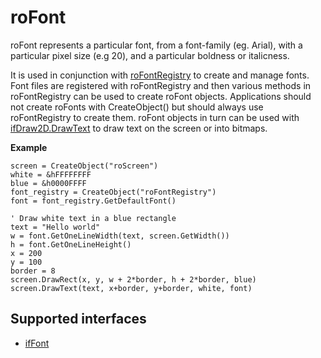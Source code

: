 roFont
======

roFont represents a particular font, from a font-family (eg. Arial), with a particular pixel size (e.g 20), and a particular boldness or italicness.

It is used in conjunction with [roFontRegistry](/docs/references/brightscript/components/rofontregistry.md "roFontRegistry") to create and manage fonts. Font files are registered with roFontRegistry and then various methods in roFontRegistry can be used to create roFont objects. Applications should not create roFonts with CreateObject() but should always use roFontRegistry to create them. roFont objects in turn can be used with [ifDraw2D.DrawText](/docs/references/brightscript/interfaces/ifdraw2d.md#drawtextrgba-as-integer-x-as-integer-y-as-integer-text-as-string-font-as-object-as-boolean "ifDraw2D.DrawText") to draw text on the screen or into bitmaps.

**Example**

    screen = CreateObject("roScreen")
    white = &hFFFFFFFF
    blue = &h0000FFFF
    font_registry = CreateObject("roFontRegistry")
    font = font_registry.GetDefaultFont()
    
    ' Draw white text in a blue rectangle
    text = "Hello world"
    w = font.GetOneLineWidth(text, screen.GetWidth())
    h = font.GetOneLineHeight()
    x = 200
    y = 100
    border = 8
    screen.DrawRect(x, y, w + 2*border, h + 2*border, blue)
    screen.DrawText(text, x+border, y+border, white, font)
    

Supported interfaces
--------------------

*   [ifFont](/docs/references/brightscript/interfaces/iffont.md "ifFont")